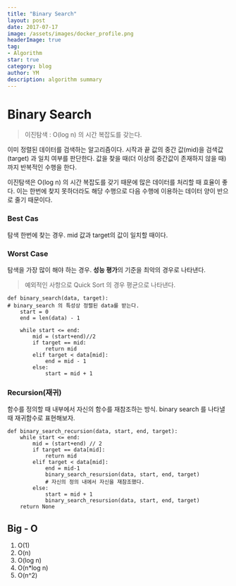 ```yaml
---
title: "Binary Search"
layout: post
date: 2017-07-17
image: /assets/images/docker_profile.png
headerImage: true
tag:
- Algorithm
star: true
category: blog
author: YM
description: algorithm summary
---
```


# Binary Search

> 이진탐색 : O(log n) 의 시간 복잡도를 갖는다.

이미 정렬된 데이터를 검색하는 알고리즘이다. 시작과 끝 값의 중간 값(mid)을 검색값(target) 과 일치 여부를 판단한다. 값을 찾을 때(더 이상의 중간값이 존재하지 않을 때)까지 반복적인 수행을 한다.

이진탐색은 O(log n) 의 시간 복잡도를 갖기 때문에 많은 데이터를 처리할 때 효율이 좋다. 이는 한번에 찾지 못하더라도 해당 수행으로 다음 수행에 이용하는 데이터 양이 반으로 줄기 때문이다. 

### Best Cas

탐색 한번에 찾는 경우. mid 값과 target의 값이 일치할 때이다. 

### Worst Case

탐색을 가장 많이 해야 하는 경우. **성능 평가**의 기준을 최악의 경우로 나타낸다.

> 예외적인 사항으로 Quick Sort 의 경우 평균으로 나타낸다. 

```
def binary_search(data, target):
# binary_search 의 특성상 정렬된 data를 받는다.
	start = 0
	end = len(data) - 1
	
	while start <= end:
		mid = (start+end)//2
		if target == mid:
			return mid
		elif target < data[mid]:
			end = mid - 1
		else:
			start = mid + 1
```

### Recursion(재귀)

함수를 정의할 때 내부에서 자신의 함수를 재참조하는 방식. binary search 를 나타낼 때 재귀함수로 표현해보자.

```
def binary_search_recursion(data, start, end, target):
	while start <= end:
		mid = (start+end) // 2
		if target == data[mid]:
			return mid
		elif target < data[mid]:
			end = mid-1
			binary_search_resursion(data, start, end, target)
			# 자신의 정의 내에서 자신을 재참조했다.
		else:
			start = mid + 1
			binary_search_resursion(data, start, end, target)
	return None
```



## Big - O 

1. O(1)
2. O(n)
3. O(log n)
4. O(n*log n)
5. O(n^2)

